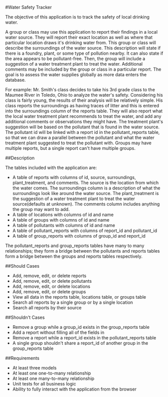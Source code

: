 #Water Safety Tracker

The objective of this application is to track the safety of local drinking water. 

A group or class may use this application to report their findings in a local water source. They will report their exact location as well as where that particular location draws it's drinking water from. This group or class will describe the surroundings of the water source. This description will state if there is a foundry, plant, or some type of pollution nearby. It can also state if the area appears to be pollutant-free. Then, the group will include a suggestion of a water treatment plant to treat the water. Additional comments may be included by the group or class in a particular report. The goal is to assess the water supplies globally as more data enters the database.

For example: Mr. Smith's class decides to take his 3rd grade class to the Maumee River in Toledo, Ohio to analyze the water's safety. Considering his class is fairly young, the results of their analysis will be relatively simple. His class reports the surroundings as having traces of litter and this is entered into the surroundings column of the reports table. They will also report what the local water treatment plant recommends to treat the water, and add any additional comments or observations they might have. The treatment plant's suggestion will be based on the pollutant that is found in the water source. The pollutant id will be linked with a report id in the pollutant_reports table, so that we can draw a parallel between the pollutant and what the water treatment plant suggested to treat the pollutant with. Groups may have multiple reports, but a single report can't have multiple groups.

##Description

The tables included with the application are:

* A table of reports with columns of id, source, surroundings, plant_treatment, and comments. The source is the location from which the water comes. The surroundings column is a description of what the surroundings look like around the water source. The plant_treatment is the suggestion of a water treatment plant to treat the water source(defaults at unknown). The comments column includes anything the group may want to add.
* A table of locations with columns of id and name
* A table of groups with columns of id and name
* A table of pollutants with columns of id and name
* A table of pollutant_reports with columns of report_id and pollutant_id
* A table of group_reports with columns of group_id and report_id

The pollutant_reports and group_reports tables have many to many relationships; they form a bridge between the pollutants and reports tables form a bridge between the groups and reports tables respectively.

##Should Cases
* Add, remove, edit, or delete reports
* Add, remove, edit, or delete pollutants
* Add, remove, edit, or delete locations
* Add, remove, edit, or delete groups
* View all data in the reports table, locations table, or groups table
* Search all reports by a single group or by a single location
* Search all reports by their source

##Shouldn't Cases
* Remove a group while a group_id exists in the group_reports table
* Add a report without filling all of the fields in
* Remove a report while a report_id exists in the pollutant_reports table
* A single group shouldn't share a report_id of another group in the group_reports table

##Requirements
* At least three models
* At least one one-to-many relationship
* At least one many-to-many relationship
* Unit tests for all business logic
* Ability to fully interact with the application from the browser